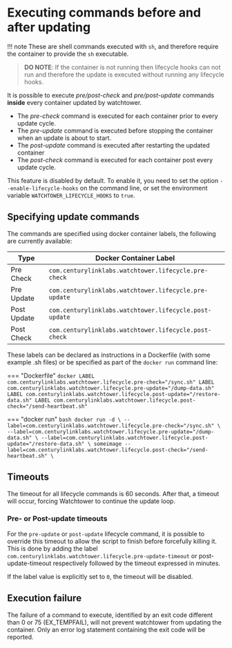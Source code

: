 # Executing commands before and after updating

!!! note
    These are shell commands executed with `sh`, and therefore require the container to provide the `sh`
    executable.

> **DO NOTE**: If the container is not running then lifecycle hooks can not run and therefore
> the update is executed without running any lifecycle hooks.

It is possible to execute _pre/post\-check_ and _pre/post\-update_ commands
**inside** every container updated by watchtower.

-   The _pre-check_ command is executed for each container prior to every update cycle.
-   The _pre-update_ command is executed before stopping the container when an update is about to start.
-   The _post-update_ command is executed after restarting the updated container
-   The _post-check_ command is executed for each container post every update cycle.

This feature is disabled by default. To enable it, you need to set the option
`--enable-lifecycle-hooks` on the command line, or set the environment variable
`WATCHTOWER_LIFECYCLE_HOOKS` to `true`.

## Specifying update commands

The commands are specified using docker container labels, the following are currently available:

| Type        | Docker Container Label                                 |
| ----------- | ------------------------------------------------------ |
| Pre Check   | `com.centurylinklabs.watchtower.lifecycle.pre-check`   |
| Pre Update  | `com.centurylinklabs.watchtower.lifecycle.pre-update`  |
| Post Update | `com.centurylinklabs.watchtower.lifecycle.post-update` |
| Post Check  | `com.centurylinklabs.watchtower.lifecycle.post-check`  |

These labels can be declared as instructions in a Dockerfile (with some example .sh files) or be specified as part of
the `docker run` command line:

=== "Dockerfile"
    ```docker
    LABEL com.centurylinklabs.watchtower.lifecycle.pre-check="/sync.sh"
    LABEL com.centurylinklabs.watchtower.lifecycle.pre-update="/dump-data.sh"
    LABEL com.centurylinklabs.watchtower.lifecycle.post-update="/restore-data.sh"
    LABEL com.centurylinklabs.watchtower.lifecycle.post-check="/send-heartbeat.sh"
    ```

=== "docker run"
    ```bash
    docker run -d \
    --label=com.centurylinklabs.watchtower.lifecycle.pre-check="/sync.sh" \
    --label=com.centurylinklabs.watchtower.lifecycle.pre-update="/dump-data.sh" \
    --label=com.centurylinklabs.watchtower.lifecycle.post-update="/restore-data.sh" \
    someimage --label=com.centurylinklabs.watchtower.lifecycle.post-check="/send-heartbeat.sh" \
    ```

## Timeouts

The timeout for all lifecycle commands is 60 seconds. After that, a timeout will
occur, forcing Watchtower to continue the update loop.

### Pre- or Post-update timeouts

For the `pre-update` or `post-update` lifecycle command, it is possible to override this timeout to
allow the script to finish before forcefully killing it. This is done by adding the
label `com.centurylinklabs.watchtower.lifecycle.pre-update-timeout` or post-update-timeout respectively followed by
the timeout expressed in minutes.

If the label value is explicitly set to `0`, the timeout will be disabled.

## Execution failure

The failure of a command to execute, identified by an exit code different than
0 or 75 (EX_TEMPFAIL), will not prevent watchtower from updating the container. Only an error
log statement containing the exit code will be reported.
